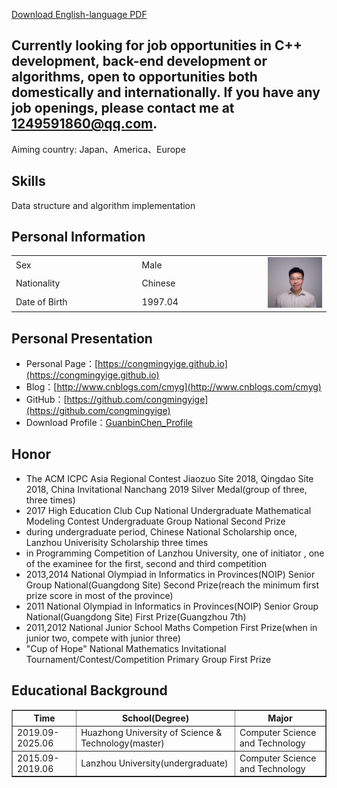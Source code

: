 [Download English-language PDF](./GuanbinChen_Profile_2025.06_graduate.pdf)

## Currently looking for job opportunities in C++ development, back-end development or algorithms, open to opportunities both domestically and internationally. If you have any job openings, please contact me at 1249591860@qq.com.
Aiming country: Japan、America、Europe

## Skills
Data structure and algorithm implementation

## Personal Information
<div align="center">
<table>
  <tr>
    <td width="40%">Sex</td><td width="40%">Male</td>
    <td rowspan="4"><img src="./陈冠斌_艺术照.jpg" width="100"/></td>
  </tr>
  <tr><td>Nationality</td><td>Chinese</td></tr>
  <tr><td>Date of Birth</td><td>1997.04</td></tr>
</table>
</div>


## Personal Presentation

- Personal Page：[https://congmingyige.github.io](https://congmingyige.github.io)
- Blog：[http://www.cnblogs.com/cmyg](http://www.cnblogs.com/cmyg)
- GitHub：[https://github.com/congmingyige](https://github.com/congmingyige)
- Download Profile：[GuanbinChen_Profile](/个人简历.doc)


## Honor

- The ACM ICPC Asia Regional Contest Jiaozuo Site 2018, Qingdao Site 2018, China Invitational Nanchang 2019 Silver Medal(group of three, three times)
- 2017 High Education Club Cup National Undergraduate Mathematical Modeling Contest Undergraduate Group National Second Prize
- during undergraduate period, Chinese National Scholarship once, Lanzhou Univerisity Scholarship three times
- in Programming Competition of Lanzhou University, one of initiator , one of the examinee for the first, second and third competition
- 2013,2014 National Olympiad in Informatics in Provinces(NOIP) Senior Group National(Guangdong Site) Second Prize(reach the minimum first prize score in most of the province)
- 2011 National Olympiad in Informatics in Provinces(NOIP) Senior Group National(Guangdong Site) First Prize(Guangzhou 7th)
- 2011,2012 National Junior School Maths Competion First Prize(when in junior two, compete with junior three)
- "Cup of Hope" National Mathematics Invitational Tournament/Contest/Competition Primary Group First Prize


## Educational Background
<table width="100%" border="1">
  <tr><th>Time</th><th>School(Degree)</th><th>Major</th></tr>
  <tr><td>2019.09-2025.06</td><td>Huazhong University of Science & Technology(master)</td><td>Computer Science and Technology</td></tr>
  <tr><td>2015.09-2019.06</td><td>Lanzhou University(undergraduate)</td><td>Computer Science and Technology</td></tr>
</table>
